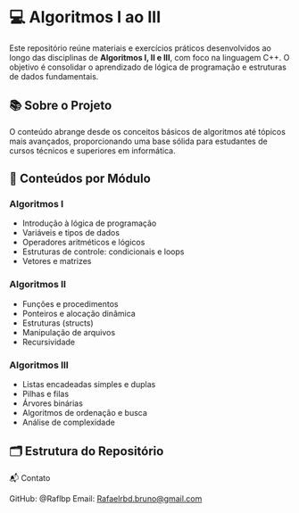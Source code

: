 # 💻 Algoritmos I ao III

Este repositório reúne materiais e exercícios práticos desenvolvidos ao longo das disciplinas de **Algoritmos I, II e III**, com foco na linguagem C++. O objetivo é consolidar o aprendizado de lógica de programação e estruturas de dados fundamentais.

## 📚 Sobre o Projeto

O conteúdo abrange desde os conceitos básicos de algoritmos até tópicos mais avançados, proporcionando uma base sólida para estudantes de cursos técnicos e superiores em informática.

## 🧠 Conteúdos por Módulo

### Algoritmos I
- Introdução à lógica de programação
- Variáveis e tipos de dados
- Operadores aritméticos e lógicos
- Estruturas de controle: condicionais e loops
- Vetores e matrizes

### Algoritmos II
- Funções e procedimentos
- Ponteiros e alocação dinâmica
- Estruturas (structs)
- Manipulação de arquivos
- Recursividade

### Algoritmos III
- Listas encadeadas simples e duplas
- Pilhas e filas
- Árvores binárias
- Algoritmos de ordenação e busca
- Análise de complexidade

## 🗂 Estrutura do Repositório

📬 Contato

GitHub: @Raflbp
Email: Rafaelrbd.bruno@gmail.com
